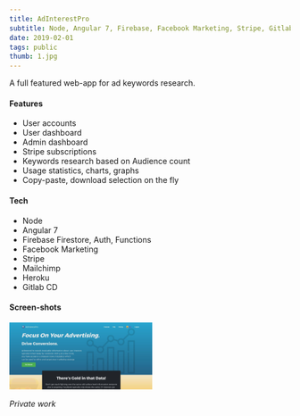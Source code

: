 ```yaml
---
title: AdInterestPro
subtitle: Node, Angular 7, Firebase, Facebook Marketing, Stripe, Gitlab CD
date: 2019-02-01
tags: public
thumb: 1.jpg
---
```


A full featured web-app for ad keywords research.


#### Features

- User accounts
- User dashboard
- Admin dashboard
- Stripe subscriptions
- Keywords research based on Audience count
- Usage statistics, charts, graphs
- Copy-paste, download selection on the fly

#### Tech

- Node
- Angular 7
- Firebase Firestore, Auth, Functions
- Facebook Marketing
- Stripe
- Mailchimp
- Heroku
- Gitlab CD

#### Screen-shots

[<img src="1.jpg" width="256">](1.jpg)

*Private work*